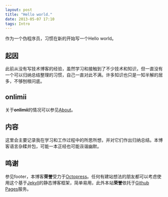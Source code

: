 ```yaml
---
layout: post
title: "Hello world."
date: 2013-05-07 17:10
tags: Intro
---
```

作为一个伪程序员，习惯在新的开始写一个Hello world。

## 起因

此前从没有写技术博客的经验，虽然学习和接触到了不少技术和知识，但一直没有一个可以归纳总结整理的习惯，自己一直对此不满。许多知识也只是一知半解的居多，不够刨根问底。

## onlimii

关于**onlimii**的情况可以参见[About](/about)。

## 内容

这里会主要记录我在学习和工作过程中的所思所想，并对它们作出归纳总结。本博客语言杂糅并包，可能一本正经也可能诙谐幽默。

## 鸣谢
参见footer，本博客**荣誉**受力于[Octopress](http://www.octopress.org)。任何有建站想法的朋友都可以考虑使用这个基于[Jekyll](http://github.com/mojombo/jekyll)的静态博客框架，简单易用，此外本站**荣誉**依托于[Github Pages](http://pages.github.com)服务。


